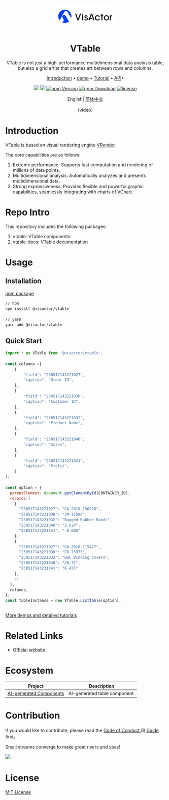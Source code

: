 <div align="center">
  <a href="" target="_blank">
    <img alt="VisActor Logo" width="200" src="https://github.com/VisActor/.github/blob/main/profile/500_200.svg"/>
  </a>
</div>

<div align="center">
  <h1>VTable</h1>
</div>

<div align="center">

VTable is not just a high-performance multidimensional data analysis table, but also a grid artist that creates art between rows and columns.

<p align="center">
  <a href="">Introduction</a> •
  <a href="">demo</a> •
  <a href="">Tutorial</a> •
  <a href="">API</a>•
</p>

![](https://github.com/visactor/vtable/actions/workflows/bug-server.yml/badge.svg)
![](https://github.com/visactor/vtable/actions/workflows/unit-test.yml/badge.svg)
[![npm Version](https://img.shields.io/npm/v/@visactor/vtable.svg)](https://www.npmjs.com/package/@visactor/vtable)
[![npm Download](https://img.shields.io/npm/dm/@visactor/vtable.svg)](https://www.npmjs.com/package/@visactor/vtable)
[![license](https://img.shields.io/badge/license-MIT-blue.svg)](https://github.com/visactor/vtable/blob/main/LICENSE)

</div>

<div align="center">

English| [简体中文](./README.zh-CN.md)

</div>

<div align="center">

（video）

</div>

# Introduction

VTable is based on visual rendering engine [VRender](https://github.com/VisActor/VRender). 

The core capabilities are as follows:

1. Extreme performance: Supports fast computation and rendering of millions of data points.
2. Multidimensional analysis: Automatically analyzes and presents multidimensional data.
3. Strong expressiveness: Provides flexible and powerful graphic capabilities, seamlessly integrating with charts of [VChart](https://github.com/VisActor/VChart).

# Repo Intro

This repository includes the following packages:

1. vtable: VTable components
2. vtable-docs: VTable documentation

# Usage

## Installation

[npm package](https://www.npmjs.com/package/@visactor/vtable)

```bash
// npm
npm install @visactor/vtable

// yarn
yarn add @visactor/vtable
```

## Quick Start

```javascript
import * as VTable from '@visactor/vtable';

const columns =[
    {
        "field": "230517143221027",
        "caption": "Order ID",
    },
    {
        "field": "230517143221030",
        "caption": "Customer ID",
    },
    {
        "field": "230517143221032",
        "caption": "Product Name",
    },
    {
        "field": "230517143221040",
        "caption": "Sales",
    },
    {
        "field": "230517143221041",
        "caption": "Profit",
    }
];

const option = {
  parentElement: document.getElementById(CONTAINER_ID),
  records:[
    {
      "230517143221027": "CA-2018-156720",
      "230517143221030": "JM-15580",
      "230517143221032": "Bagged Rubber Bands",
      "230517143221040": "3.024",
      "230517143221041": "-0.605"
    },
    {
      "230517143221027": "CA-2018-115427",
      "230517143221030": "EB-13975",
      "230517143221032": "GBC Binding covers",
      "230517143221040": "20.72",
      "230517143221041": "6.475"
    },
    // ...
  ],
  columns,
};
const tableInstance = new VTable.ListTable(option);

```

##

[More demos and detailed tutorials](https://visactor.io/vtable)

# Related Links

- [Official website](https://visactor.io/vtable)

# Ecosystem

| Project                                                     | Description                                                                            |
| ----------------------------------------------------------- | -------------------------------------------------------------------------------------- |
| [AI-generated Components](https://visactor.io/ai-vtable)    | AI-generated table component.                                                          |

# Contribution

If you would like to contribute, please read the [Code of Conduct ](./CODE_OF_CONDUCT.md) 和 [ Guide](./CONTRIBUTING.zh-CN.md) first。

Small streams converge to make great rivers and seas!

<a href="https://github.com/visactor/vtable/graphs/contributors"><img src="https://contrib.rocks/image?repo=visactor/vtable" /></a>

# License

[MIT License](./LICENSE)
